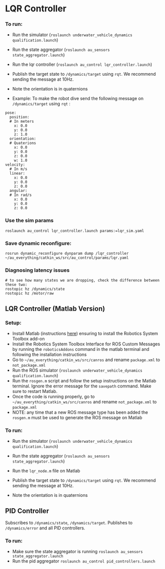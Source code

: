 # LQR Controller

### To run:
* Run the simulator (`roslaunch underwater_vehicle_dynamics qualification.launch`)
* Run the state aggregator (`roslaunch au_sensors state_aggregator.launch`)
* Run the lqr controller (`roslaunch au_control lqr_controller.launch`)
* Publish the target state to `/dynamics/target` using `rqt`. We recommend sending the message at 10Hz.

* Note the orientation is in quaternions

* Example: To make the robot dive send the following message on `/dynamics/target` using `rqt` :
```
pose:
  position:
  # In meters
    x: 0.0
    y: 0.0
    z: 1.0
  orientation:
  # Quaterions
    x: 0.0
    y: 0.0
    z: 0.0
    w: 1.0
velocity:
  # In m/s
  linear:
    x: 0.0
    y: 0.0
    z: 0.0
  angular:
  # In rad/s
    x: 0.0
    y: 0.0
    z: 0.0
```

### Use the sim params
```
roslaunch au_control lqr_controller.launch params:=lqr_sim.yaml
```


### Save dynamic reconfigure:
```
rosrun dynamic_reconfigure dynparam dump /lqr_controller ~/au_everything/catkin_ws/src/au_control/params/lqr.yaml
```

### Diagnosing latency issues
```
# to see how many states we are dropping, check the difference between these two:
rostopic hz /dynamics/state
rostopic hz /motor/raw
```

## LQR Controller (Matlab Version)

### Setup:
* Install Matlab (instructions [here](https://drive.google.com/drive/folders/0AM-pbQTYL-n7Uk9PVA)) ensuring to install the Robotics System Toolbox add-on
* Install the Robotics System Toolbox Interface for ROS Custom Messages by running the `roboticsAddons` command in the matlab terminal and following the installation instructions
* Go to `~/au_everything/catkin_ws/src/canros` and rename `package.xml` to `not_package.xml`
* Run the ROS simulator (`roslaunch underwater_vehicle_dynamics qualification.launch`)
* Run the `rosgen.m` script and follow the setup instructions on the Matlab terminal. Ignore the error message for the `savepath` command. Make sure to restart Matlab.
* Once the code is running properly, go to `~/au_everything/catkin_ws/src/canros` and rename `not_package.xml` to `package.xml`
* NOTE: any time that a new ROS message type has been added the `rosgen.m` must be used to generate the ROS message on Matlab

### To run:
* Run the simulator (`roslaunch underwater_vehicle_dynamics qualification.launch`)
* Run the state aggregator (`roslaunch au_sensors state_aggregator.launch`)
* Run the `lqr_node.m` file on Matlab
* Publish the target state to `/dynamics/target` using `rqt`. We recommend sending the message at 10Hz.

* Note the orientation is in quaternions

## PID Controller

Subscribes to `/dynamics/state`, `/dynamics/target`.
Publishes to `/dynamics/error` and all PID controllers.

### To run:
* Make sure the state aggregator is running `roslaunch au_sensors state_aggregator.launch`
* Run the pid aggregator `roslaunch au_control pid_controllers.launch`
